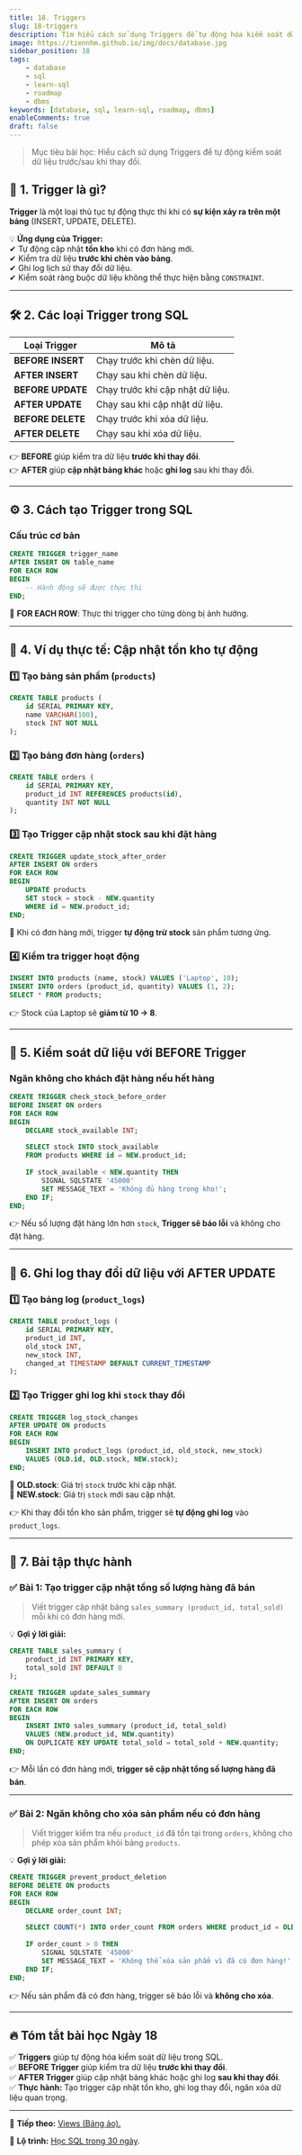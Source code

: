 ```yaml
---
title: 18. Triggers
slug: 18-triggers
description: Tìm hiểu cách sử dụng Triggers để tự động hóa kiểm soát dữ liệu trong SQL.
image: https://tiennhm.github.io/img/docs/database.jpg
sidebar_position: 18
tags:
    - database
    - sql
    - learn-sql
    - roadmap
    - dbms
keywords: [database, sql, learn-sql, roadmap, dbms]
enableComments: true
draft: false
---
```


> Mục tiêu bài học: Hiểu cách sử dụng Triggers để tự động kiểm soát dữ liệu trước/sau khi thay đổi.

## 📌 **1. Trigger là gì?**  
**Trigger** là một loại thủ tục tự động thực thi khi có **sự kiện xảy ra trên một bảng** (INSERT, UPDATE, DELETE).  

💡 **Ứng dụng của Trigger:**  
✔ Tự động cập nhật **tồn kho** khi có đơn hàng mới.  
✔ Kiểm tra dữ liệu **trước khi chèn vào bảng**.  
✔ Ghi log lịch sử thay đổi dữ liệu.  
✔ Kiểm soát ràng buộc dữ liệu không thể thực hiện bằng `CONSTRAINT`.  

---

## 🛠 **2. Các loại Trigger trong SQL**  

| **Loại Trigger**    | **Mô tả** |
|---------------------|-----------|
| **BEFORE INSERT**   | Chạy trước khi chèn dữ liệu. |
| **AFTER INSERT**    | Chạy sau khi chèn dữ liệu. |
| **BEFORE UPDATE**   | Chạy trước khi cập nhật dữ liệu. |
| **AFTER UPDATE**    | Chạy sau khi cập nhật dữ liệu. |
| **BEFORE DELETE**   | Chạy trước khi xóa dữ liệu. |
| **AFTER DELETE**    | Chạy sau khi xóa dữ liệu. |

👉 **BEFORE** giúp kiểm tra dữ liệu **trước khi thay đổi**.  
👉 **AFTER** giúp **cập nhật bảng khác** hoặc **ghi log** sau khi thay đổi.  

---

## ⚙️ **3. Cách tạo Trigger trong SQL**  

### **Cấu trúc cơ bản**
```sql
CREATE TRIGGER trigger_name
AFTER INSERT ON table_name
FOR EACH ROW
BEGIN
    -- Hành động sẽ được thực thi
END;
```
🔹 **FOR EACH ROW**: Thực thi trigger cho từng dòng bị ảnh hưởng.  

---

## 🛒 **4. Ví dụ thực tế: Cập nhật tồn kho tự động**  

### **1️⃣ Tạo bảng sản phẩm (`products`)**
```sql
CREATE TABLE products (
    id SERIAL PRIMARY KEY,
    name VARCHAR(100),
    stock INT NOT NULL
);
```

### **2️⃣ Tạo bảng đơn hàng (`orders`)**
```sql
CREATE TABLE orders (
    id SERIAL PRIMARY KEY,
    product_id INT REFERENCES products(id),
    quantity INT NOT NULL
);
```

### **3️⃣ Tạo Trigger cập nhật stock sau khi đặt hàng**
```sql
CREATE TRIGGER update_stock_after_order
AFTER INSERT ON orders
FOR EACH ROW
BEGIN
    UPDATE products
    SET stock = stock - NEW.quantity
    WHERE id = NEW.product_id;
END;
```
🔹 Khi có đơn hàng mới, trigger **tự động trừ stock** sản phẩm tương ứng.  

### **4️⃣ Kiểm tra trigger hoạt động**
```sql
INSERT INTO products (name, stock) VALUES ('Laptop', 10);
INSERT INTO orders (product_id, quantity) VALUES (1, 2);
SELECT * FROM products;
```
👉 Stock của Laptop sẽ **giảm từ 10 → 8**.  

---

## 🚨 **5. Kiểm soát dữ liệu với BEFORE Trigger**  

### **Ngăn không cho khách đặt hàng nếu hết hàng**
```sql
CREATE TRIGGER check_stock_before_order
BEFORE INSERT ON orders
FOR EACH ROW
BEGIN
    DECLARE stock_available INT;
    
    SELECT stock INTO stock_available
    FROM products WHERE id = NEW.product_id;
    
    IF stock_available < NEW.quantity THEN
        SIGNAL SQLSTATE '45000'
        SET MESSAGE_TEXT = 'Không đủ hàng trong kho!';
    END IF;
END;
```
👉 Nếu số lượng đặt hàng lớn hơn `stock`, **Trigger sẽ báo lỗi** và không cho đặt hàng.  

---

## 📜 **6. Ghi log thay đổi dữ liệu với AFTER UPDATE**  

### **1️⃣ Tạo bảng log (`product_logs`)**
```sql
CREATE TABLE product_logs (
    id SERIAL PRIMARY KEY,
    product_id INT,
    old_stock INT,
    new_stock INT,
    changed_at TIMESTAMP DEFAULT CURRENT_TIMESTAMP
);
```

### **2️⃣ Tạo Trigger ghi log khi `stock` thay đổi**
```sql
CREATE TRIGGER log_stock_changes
AFTER UPDATE ON products
FOR EACH ROW
BEGIN
    INSERT INTO product_logs (product_id, old_stock, new_stock)
    VALUES (OLD.id, OLD.stock, NEW.stock);
END;
```
🔹 **OLD.stock**: Giá trị `stock` trước khi cập nhật.  
🔹 **NEW.stock**: Giá trị `stock` mới sau cập nhật.  

👉 Khi thay đổi tồn kho sản phẩm, trigger sẽ **tự động ghi log** vào `product_logs`.  

---

## 🎯 **7. Bài tập thực hành**  

### ✅ **Bài 1: Tạo trigger cập nhật tổng số lượng hàng đã bán**
> Viết trigger cập nhật bảng `sales_summary (product_id, total_sold)` mỗi khi có đơn hàng mới.  

💡 **Gợi ý lời giải:**
```sql
CREATE TABLE sales_summary (
    product_id INT PRIMARY KEY,
    total_sold INT DEFAULT 0
);

CREATE TRIGGER update_sales_summary
AFTER INSERT ON orders
FOR EACH ROW
BEGIN
    INSERT INTO sales_summary (product_id, total_sold)
    VALUES (NEW.product_id, NEW.quantity)
    ON DUPLICATE KEY UPDATE total_sold = total_sold + NEW.quantity;
END;
```
👉 Mỗi lần có đơn hàng mới, **trigger sẽ cập nhật tổng số lượng hàng đã bán**.  

---

### ✅ **Bài 2: Ngăn không cho xóa sản phẩm nếu có đơn hàng**
> Viết trigger kiểm tra nếu `product_id` đã tồn tại trong `orders`, không cho phép xóa sản phẩm khỏi bảng `products`.  

💡 **Gợi ý lời giải:**
```sql
CREATE TRIGGER prevent_product_deletion
BEFORE DELETE ON products
FOR EACH ROW
BEGIN
    DECLARE order_count INT;
    
    SELECT COUNT(*) INTO order_count FROM orders WHERE product_id = OLD.id;
    
    IF order_count > 0 THEN
        SIGNAL SQLSTATE '45000'
        SET MESSAGE_TEXT = 'Không thể xóa sản phẩm vì đã có đơn hàng!';
    END IF;
END;
```
👉 Nếu sản phẩm đã có đơn hàng, trigger sẽ báo lỗi và **không cho xóa**.  

---

## 🔥 **Tóm tắt bài học Ngày 18**  
✅ **Triggers** giúp tự động hóa kiểm soát dữ liệu trong SQL.  
✅ **BEFORE Trigger** giúp kiểm tra dữ liệu **trước khi thay đổi**.  
✅ **AFTER Trigger** giúp cập nhật bảng khác hoặc ghi log **sau khi thay đổi**.  
✅ **Thực hành:** Tạo trigger cập nhật tồn kho, ghi log thay đổi, ngăn xóa dữ liệu quan trọng.  

---

🚀 **Tiếp theo:** [Views (Bảng ảo).](19.%20Views.md)

📌 **Lộ trình:** [Học SQL trong 30 ngày](00.%2030-Day%20SQL%20Learning%20Roadmap.md).
